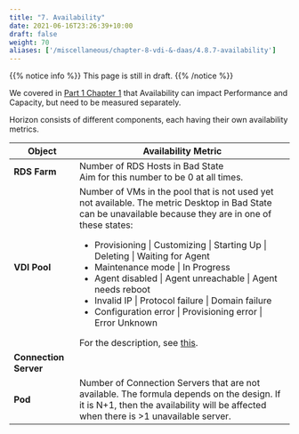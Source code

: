 ```yaml
---
title: "7. Availability"
date: 2021-06-16T23:26:39+10:00
draft: false
weight: 70
aliases: ['/miscellaneous/chapter-8-vdi-&-daas/4.8.7-availability']
---
```


{{% notice info %}}
This page is still in draft.
{{% /notice %}}

We covered in [Part 1 Chapter 1](/operations-management/chapter-1-overview/1.1.8-pillar-process-people/) that Availability can impact Performance and Capacity, but need to be measured separately.

Horizon consists of different components, each having their own availability metrics.

| Object | Availability Metric |
| --- | --- |
| **RDS Farm** | Number of RDS Hosts in Bad State <br />Aim for this number to be 0 at all times.|
| **VDI Pool** | Number of VMs in the pool that is not used yet not available. The metric Desktop in Bad State can be unavailable because they are in one of these states:<br /><ul><li>Provisioning \| Customizing \| Starting Up \| Deleting \| Waiting for Agent<li>Maintenance mode \| In Progress<li>Agent disabled \| Agent unreachable \| Agent needs reboot<li>Invalid IP \| Protocol failure \| Domain failure<li>Configuration error \| Provisioning error \| Error Unknown</ul>For the description, see [this](https://docs.vmware.com/en/VMware-Horizon-7/7.13/horizon-virtual-desktops/GUID-C66AE54D-21A1-41B3-93A6-8D8E7F448451.html).|
| **Connection Server** |  |
| **Pod** | Number of Connection Servers that are not available. The formula depends on the design. If it is N+1, then the availability will be affected when there is >1 unavailable server. |
